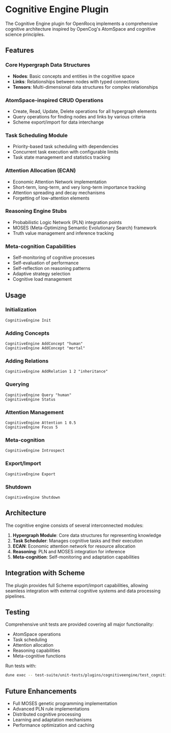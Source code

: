 # Cognitive Engine Plugin

The Cognitive Engine plugin for OpenRocq implements a comprehensive cognitive architecture inspired by OpenCog's AtomSpace and cognitive science principles.

## Features

### Core Hypergraph Data Structures
- **Nodes**: Basic concepts and entities in the cognitive space
- **Links**: Relationships between nodes with typed connections
- **Tensors**: Multi-dimensional data structures for complex relationships

### AtomSpace-inspired CRUD Operations
- Create, Read, Update, Delete operations for all hypergraph elements
- Query operations for finding nodes and links by various criteria
- Scheme export/import for data interchange

### Task Scheduling Module
- Priority-based task scheduling with dependencies
- Concurrent task execution with configurable limits
- Task state management and statistics tracking

### Attention Allocation (ECAN)
- Economic Attention Network implementation
- Short-term, long-term, and very long-term importance tracking
- Attention spreading and decay mechanisms
- Forgetting of low-attention elements

### Reasoning Engine Stubs
- Probabilistic Logic Network (PLN) integration points
- MOSES (Meta-Optimizing Semantic Evolutionary Search) framework
- Truth value management and inference tracking

### Meta-cognition Capabilities
- Self-monitoring of cognitive processes
- Self-evaluation of performance
- Self-reflection on reasoning patterns
- Adaptive strategy selection
- Cognitive load management

## Usage

### Initialization
```coq
CognitiveEngine Init
```

### Adding Concepts
```coq
CognitiveEngine AddConcept "human"
CognitiveEngine AddConcept "mortal"
```

### Adding Relations
```coq
CognitiveEngine AddRelation 1 2 "inheritance"
```

### Querying
```coq
CognitiveEngine Query "human"
CognitiveEngine Status
```

### Attention Management
```coq
CognitiveEngine Attention 1 0.5
CognitiveEngine Focus 5
```

### Meta-cognition
```coq
CognitiveEngine Introspect
```

### Export/Import
```coq
CognitiveEngine Export
```

### Shutdown
```coq
CognitiveEngine Shutdown
```

## Architecture

The cognitive engine consists of several interconnected modules:

1. **Hypergraph Module**: Core data structures for representing knowledge
2. **Task Scheduler**: Manages cognitive tasks and their execution
3. **ECAN**: Economic attention network for resource allocation
4. **Reasoning**: PLN and MOSES integration for inference
5. **Meta-cognition**: Self-monitoring and adaptation capabilities

## Integration with Scheme

The plugin provides full Scheme export/import capabilities, allowing seamless integration with external cognitive systems and data processing pipelines.

## Testing

Comprehensive unit tests are provided covering all major functionality:
- AtomSpace operations
- Task scheduling
- Attention allocation
- Reasoning capabilities
- Meta-cognitive functions

Run tests with:
```bash
dune exec -- test-suite/unit-tests/plugins/cognitiveengine/test_cognitiveengine.exe
```

## Future Enhancements

- Full MOSES genetic programming implementation
- Advanced PLN rule implementations
- Distributed cognitive processing
- Learning and adaptation mechanisms
- Performance optimization and caching
